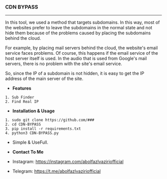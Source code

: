 ### CDN BYPASS
------
In this tool, we used a method that targets subdomains. In this way, most of the websites prefer to leave the subdomains in the normal state and not hide them because of the problems caused by placing the subdomains behind the cloud.

For example, by placing mail servers behind the cloud, the website's email service faces problems. Of course, this happens if the email service of the host server itself is used. In the audio that is used from Google's mail servers, there is no problem with the site's email service.

So, since the IP of a subdomain is not hidden, it is easy to get the IP address of the main server of the site.


- **Features**
```
1. Sub Finder
2. Find Real IP
```

- **Installation & Usage**
```
1. sudo git clone https://github.com/###
2. cd CDN-BYPASS
3. pip install -r requirements.txt
4. python3 CDN-BYPASS.py
```
- Simple & UseFull.



- **Contact To Me**
- Instagram: https://instagram.com/abolfazlvaziriofficial
- Telegram: https://t.me/abolfazlvaziriofficial
